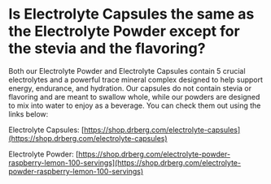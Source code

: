 # Is Electrolyte Capsules the same as the Electrolyte Powder except for the stevia and the flavoring?

Both our Electrolyte Powder and Electrolyte Capsules contain 5 crucial electrolytes and a powerful trace mineral complex designed to help support energy, endurance, and hydration. Our capsules do not contain stevia or flavoring and are meant to swallow whole, while our powders are designed to mix into water to enjoy as a beverage. You can check them out using the links below:

Electrolyte Capsules: [https://shop.drberg.com/electrolyte-capsules](https://shop.drberg.com/electrolyte-capsules)

Electrolyte Powder: [https://shop.drberg.com/electrolyte-powder-raspberry-lemon-100-servings](https://shop.drberg.com/electrolyte-powder-raspberry-lemon-100-servings)